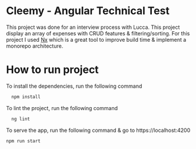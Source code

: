 
# Cleemy - Angular Technical Test

This project was done for an interview process with Lucca. This project display an array of expenses with CRUD features & filtering/sorting.
For this project I used [Nx](https://nx.dev/) which is a great tool to improve build time & implement a monorepo architecture.

# How to run project



To install the dependencies, run the following command

```bash
  npm install
```

To lint the project, run the following command

```bash
  ng lint
```

To serve the app, run the following command & go to https://localhost:4200

```bash
npm run start
```


